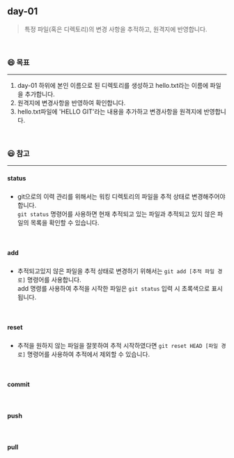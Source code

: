 ## day-01
> 특정 파일(혹은 디렉토리)의 변경 사항을 추적하고, 원격지에 반영합니다.

<br>

### :smile: 목표
---
1. day-01 하위에 본인 이름으로 된 디렉토리를 생성하고 hello.txt라는 이름에 파일을 추가합니다.
2. 원격지에 변경사항을 반영하여 확인합니다.
3. hello.txt파일에 'HELLO GIT'라는 내용을 추가하고 변경사항을 원격지에 반영합니다.

<br>


### 😃 참고 
---
#### status
##### 
- git으로의 이력 관리를 위해서는 워킹 디렉토리의 파일을 추적 상태로 변경해주어야합니다.  
``` git status ``` 명령어를 사용하면 현재 추적되고 있는 파일과 추적되고 있지 않은 파일의 목록을 확인할 수 있습니다.

<br>

#### add
##### 
- 추적되고있지 않은 파일을 추적 상태로 변경하기 위해서는 ```git add [추적 파일 경로]``` 명령어를 사용합니다.  
add 명령를 사용하여 추적을 시작한 파일은 ```git status``` 입력 시 초록색으로 표시됩니다.


<br>

#### reset
##### 
- 추적을 원하지 않는 파일을 잘못하여 추적 시작하였다면 ```git reset HEAD [파일 경로]``` 명령어를 사용하여 추적에서 제외할 수 있습니다.

<br>

#### commit


<br>

#### push


<br>

#### pull
